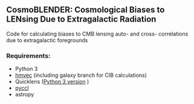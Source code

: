 ## CosmoBLENDER: Cosmological Biases to LENsing Due to Extragalactic Radiation
Code for calculating biases to CMB lensing auto- and cross- correlations due to extragalactic foregrounds

### Requirements:
* Python 3
* [hmvec](https://github.com/simonsobs/hmvec) (including galaxy branch for CIB calculations)
* Quicklens ([Python 3 version](https://github.com/abaleato/Quicklens-with-fixes/tree/Python3) )
* [pyccl](https://github.com/LSSTDESC/CCL)
* astropy
